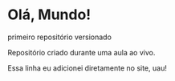 # Olá, Mundo!
 primeiro repositório versionado

Repositório criado durante uma aula ao vivo.

Essa linha eu adicionei diretamente no site, uau!
